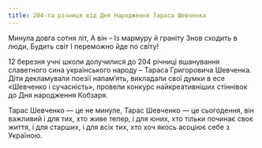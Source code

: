 ```yaml
---
title: 204-та річниця від Дня Народження Тараса Шевченка
---
```


<quote author="Т. Масенко">
Минула довга сотня літ,
А він –
Із мармуру й граніту
Знов сходить в люди,
Будить світ
І переможно йде по світу!
</quote>

12 березня учні школи долучилися до 204 річниці вшанування славетного сина українського народу – Тараса Григоровича Шевченка. Діти декламували поезії напам’ять, викладали свої думки в есе «Шевченко і сучасність», провели конкурс найкреативніших стіннівок до Дня народження Кобзаря.

Тарас Шевченко — це не минуле, Тарас Шевченко — це сьогодення, він важливий і для тих, хто живе тепер, і для юних, хто тільки починає своє життя, і для старших, і для всіх тих, хто хоч якось асоціює себе з Україною.

<slideshow id="72157691549493012"></slideshow>
